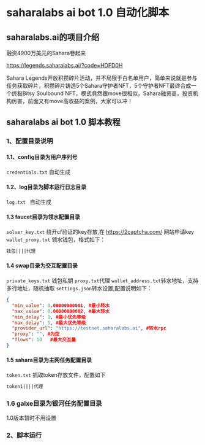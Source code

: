 # saharalabs ai bot 1.0 自动化脚本
## saharalabs.ai的项目介绍
融资4900万美元的Sahara卷起来

https://legends.saharalabs.ai/?code=HDFD0H

Sahara Legends开放积攒碎片活动，并不局限于白名单用户，简单来说就是参与任务获取碎片，积攒碎片铸造5个Sahara守护者NFT，5个守护者NFT最终合成一个终极Bitsy Soulbound NFT，模式竟然跟move很相似，Sahara融资高，投资机构厉害，前面又有move高收益的案例，大家可以冲！

## saharalabs ai bot 1.0 脚本教程

### 1、配置目录说明
#### 1.1、config目录为用户序列号
``credentials.txt`` 自动生成
#### 1.2、log目录为脚本运行日志目录
``log.txt `` 自动生成
#### 1.3 faucet目录为领水配置目录
``solver_key.txt`` 绕开cf验证的key存放,在 https://2captcha.com/ 网站申请key
``wallet_proxy.txt`` 领水钱包，格式如下：
```txt
钱包||||代理
```
#### 1.4 swap目录为交互配置目录
``private_keys.txt`` 钱包私钥
``proxy.txt``代理
``wallet_address.txt``转水地址，支持多行地址，随机抽取
``settings.json``转水设置,配置说明如下：
```json
{
  "min_value": 0.00000000001, #最小转水
  "max_value": 0.00000000002, #最大转水
  "min_delay": 1, #最小优先等级
  "max_delay": 5, #最大优先等级
  "provider_url": "https://testnet.saharalabs.ai", #转水rpc
  "proxy": "", #为空
  "flows": 10   #最大交互量
}
```
#### 1.5 sahara目录为主网任务配置目录
``token.txt`` 抓取token存放文件，配置如下
```txt
token1||||代理
```
### 1.6 galxe目录为银河任务配置目录
1.0版本暂时不用设置

### 2、脚本运行
